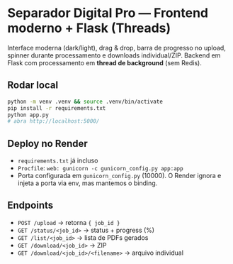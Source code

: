 
# Separador Digital Pro — Frontend moderno + Flask (Threads)

Interface moderna (dark/light), drag & drop, barra de progresso no upload, spinner durante processamento e downloads individual/ZIP. Backend em Flask com processamento em **thread de background** (sem Redis).

## Rodar local
```bash
python -m venv .venv && source .venv/bin/activate
pip install -r requirements.txt
python app.py
# abra http://localhost:5000/
```

## Deploy no Render
- `requirements.txt` já incluso
- `Procfile`: `web: gunicorn -c gunicorn_config.py app:app`
- Porta configurada em `gunicorn_config.py` (10000). O Render ignora e injeta a porta via env, mas mantemos o binding.

## Endpoints
- `POST /upload` → retorna `{ job_id }`
- `GET /status/<job_id>` → status + progress (%)
- `GET /list/<job_id>` → lista de PDFs gerados
- `GET /download/<job_id>` → ZIP
- `GET /download/<job_id>/<filename>` → arquivo individual
